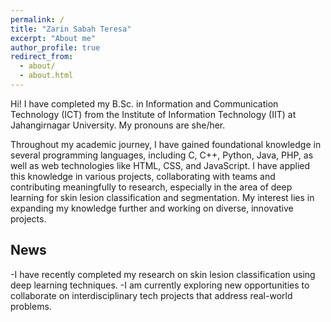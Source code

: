 ```yaml
---
permalink: /
title: "Zarin Sabah Teresa"
excerpt: "About me"
author_profile: true
redirect_from: 
  - about/
  - about.html
---
```



Hi! I have completed my B.Sc. in Information and Communication Technology (ICT) from the Institute of Information Technology (IIT) at Jahangirnagar University. My pronouns are she/her.

Throughout my academic journey, I have gained foundational knowledge in several programming languages, including C, C++, Python, Java, PHP, as well as web technologies like HTML, CSS, and JavaScript. I have applied this knowledge in various projects, collaborating with teams and contributing meaningfully to research, especially in the area of deep learning for skin lesion classification and segmentation. My interest lies in expanding my knowledge further and working on diverse, innovative projects.

<!-- <img src="/images/zarinteresa.jpg" width="200"> -->

## News

-I have recently completed my research on skin lesion classification using deep learning techniques.
-I am currently exploring new opportunities to collaborate on interdisciplinary tech projects that address real-world problems.